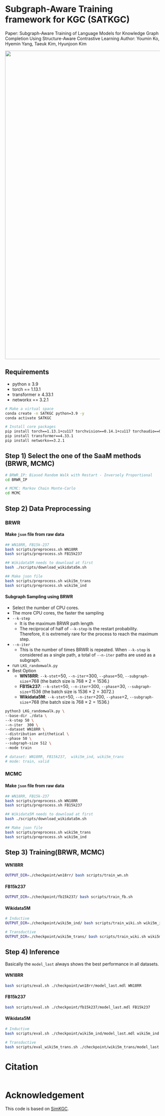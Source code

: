 # Subgraph-Aware Training framework for KGC (SATKGC) 
Paper: Subgraph-Aware Training of Language Models for Knowledge Graph Completion Using Structure-Aware Contrastive Learning 
Author: Youmin Ko, Hyemin Yang, Taeuk Kim, Hyunjoon Kim

<p align="center">
<img width="1000" alt="1" src="https://github.com/meaningful96/SATKGC/assets/111734605/3ea3f187-7507-426e-8a9c-e4f9d9ce247c">
</p>

## Requirements
- python ≥ 3.9
- torch == 1.13.1
- transformer ≥ 4.33.1
- networkx == 3.2.1
```bash
# Make a virtual space
conda create -n SATKGC python=3.9 -y
conda activate SATKGC

# Install core packages
pip install torch==1.13.1+cu117 torchvision==0.14.1+cu117 torchaudio==0.13.1 --extra-index-url https://download.pytorch.org/whl/cu117
pip install transformer==4.33.1
pip install networkx==3.2.1
```



## Step 1) Select the one of the SaaM methods (BRWR, MCMC)
```bash
# BRWR_IP: Biased Random Walk with Restart - Inversely Proportional
cd BRWR_IP

# MCMC: Markov Chain Monte-Carlo
cd MCMC
```

## Step 2) Data Preprocessing

### BRWR
#### Make `json` file from raw data
```bash
## WN18RR, FB15k-237
bash scripts/preprocess.sh WN18RR
bash scripts/preprocess.sh FB15k237

## Wikidata5M needs to download at first
bash ./scripts/download_wikidata5m.sh

## Make json file
bash scripts/preprocess.sh wiki5m_trans
bash scripts/preprocess.sh wiki5m_ind
```

#### Subgraph Sampling using BRWR
- Select the number of CPU cores.
- The more CPU cores, the faster the sampling
- `--k-step`
    - It is the maximum BRWR path length
    - The reciprocal of half of `--k-step` is the restart probability. Therefore, it is extremely rare for the process to reach the maximum step.
- `--n-iter`
    - This is the number of times BRWR is repeated. When `--k-step` is considered as a single path, a total of `--n-iter` paths are used as a subgraph.
- run `LKG_randomwalk.py`
- Best Option
    - **WN18RR**: `--k-stet`=50, `--n-iter`=300, `--phase`=50, `--subgraph-size`=768 (the batch size is $768 \times 2 = 1536$.)
    - **FB15k237**: `--k-stet`=50, `--n-iter`=300, `--phase`=30, `--subgraph-size`=1536 (the batch size is $1536 \times 2 = 3072$.)
    - **Wikidata5M**: `--k-stet`=50, `--n-iter`=200, `--phase`=2, `--subgraph-size`=768 (the batch size is $768 \times 2 = 1536$.)
 
  
```bash
python3 LKG_randomwalk.py \
--base-dir ./data \
--k-step 50 \
--n-iter  300 \
--dataset WN18RR \
--distribution antithetical \
--phase 50 \
--subgraph-size 512 \
--mode train

# dataset: WN18RR, FB15k237,  wiki5m_ind, wiki5m_trans
# mode: train, valid
```


### MCMC
#### Make `json` file from raw data
```bash
## WN18RR, FB15k-237
bash scripts/preprocess.sh WN18RR
bash scripts/preprocess.sh FB15k237

## Wikidata5M needs to download at first
bash ./scripts/download_wikidata5m.sh

## Make json file
bash scripts/preprocess.sh wiki5m_trans
bash scripts/preprocess.sh wiki5m_ind
```

## Step 3) Training(BRWR, MCMC)
#### WN18RR
```bash
OUTPUT_DIR=./checkpoint/wn18rr/ bash scripts/train_wn.sh
```

#### FB15k237
```bash
OUTPUT_DIR=./checkpoint/fb15k237/ bash scripts/train_fb.sh
```

#### Wikidata5M
```bash
# Inductive
OUTPUT_DIR=./checkpoint/wiki5m_ind/ bash scripts/train_wiki.sh wiki5m_ind

# Transductive
OUTPUT_DIR=./checkpoint/wiki5m_trans/ bash scripts/train_wiki.sh wiki5m_trans
```



## Step 4) Inference
Basically the `model_last` always shows the best performance in all datasets.

#### WN18RR
```bash
bash scripts/eval.sh ./checkpoint/wn18rr/model_last.mdl WN18RR
```

#### FB15k237
```bash
bash scripts/eval.sh ./checkpoint/fb15k237/model_last.mdl FB15k237
```

#### Wikidata5M
```bash
# Inductive
bash scripts/eval.sh ./checkpoint/wiki5m_ind/model_last.mdl wiki5m_ind

# Transductive
bash scripts/eval_wiki5m_trans.sh ./checkpoint/wiki5m_trans/model_last.mdl
```

# Citation
```bash


```

# Acknowledgement
This code is based on [SimKGC](https://arxiv.org/abs/2203.02167).  


